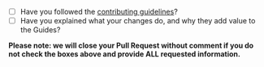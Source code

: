 - [ ] Have you followed the [contributing guidelines](CONTRIBUTING.md)?
- [ ] Have you explained what your changes do, and why they add value to the Guides?

**Please note: we will close your Pull Request without comment if you do not check the boxes above and provide ALL requested information.**
